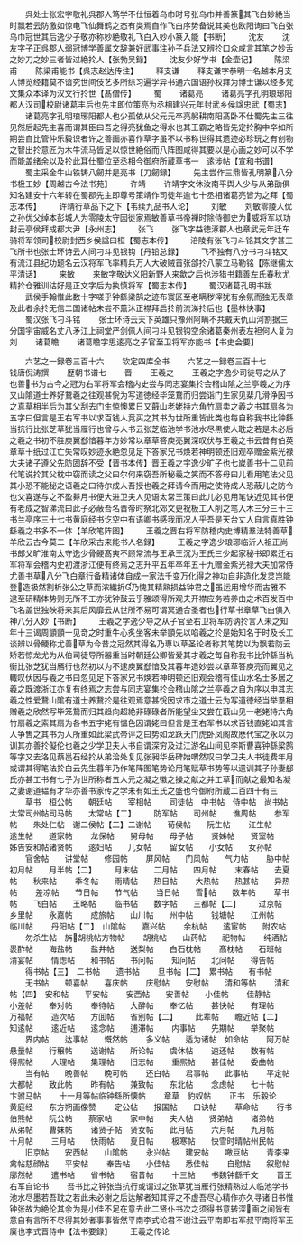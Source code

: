 <!-- { "loadSidebar": true } -->
　　呉处士张宏字敬礼呉郡人笃学不仕恒着乌巾时号张乌巾并善篆其飞白妙絶当时飘若云防激如惊电飞仙舞鹤之态有类焉自作飞白序势备说其美也欧阳询曰飞白张乌巾冠世其后逸少子敬亦称妙絶敬礼飞白入妙小篆入能【书断】
　　沈友
　　沈友字子正呉郡人弱冠博学善属文辞兼好武事注孙子兵法又辨扵口众咸言其笔之妙舌之妙刀之妙三者皆过絶扵人【张勃吴録】
　　沈友少好学书【金壶记】
　　陈梁甫
　　陈梁甫能书【呉志赵达传注】
　　释支谦
　　释支谦字恭明一名越本月支人博览经籍莫不谙究世间伎艺多所综习遍学异书通六国语孙权拜为博士谦以经多梵文集众本译为汉文行扵世【髙僧传】
　　蜀
　　诸葛亮
　　诸葛亮字孔明琅琊阳都人汉司校尉诸葛丰后也先主即位策亮为丞相建兴元年封武乡侯諡忠武【蜀志】
　　诸葛亮字孔明琅琊阳都人也少孤依从父元元卒亮躬耕南阳髙卧不仕蜀先主三往见然后起先主喜而谓其臣曰吾之得亮犹鱼之得水也其王霸之略皆先定扵胸中卒如所期尝自比管仲乐毅识者许之善画亦喜作草字虽不以书称世得其遗迹必珍玩之有创物之智出扵意匠为木牛流马皆足以惊世絶俗而八阵图咸得其要以是心画之妙可以不学而能盖绪余以及扵此耳仕蜀位至丞相今御府所蔵草书一　逺涉帖【宣和书谱】
　　蜀主采金牛山铁铸八劒并是亮书【刀劒録】
　　先主尝作三鼎皆孔明篆八分书极工妙【周越古今法书苑】
　　许靖
　　许靖字文休汝南平舆人少与从弟劭俱知名建安十六年转在蜀郡先主即尊号策靖作司徒年逾七十丞相诸葛亮皆为之拜【蜀志本传】
　　许靖行草品下之下【韦续九品书人论】
　　刘敏
　　刘敏零陵人优之孙优父绰本彭城人为零陵太守因徙家焉敏善草书帝禅时除侍御史为威将军以功封云亭侯拜成都大尹【永州志】
　　张飞
　　张飞字益徳涿郡人也章武元年迁车骑将军领司校尉封西乡侯諡曰桓【蜀志本传】
　　涪陵有张飞刁斗铭其文字甚工飞所书也张士环诗云人间刁斗见银钩【丹铅总録】
　　飞不独有八分书刁斗铭又有流江县纪功题名云汉将军飞率精兵万人大破贼首张郃扵八蒙立马勒铭【陈继儒太平清话】
　　来敏
　　来敏字敬达义阳新野人来歙之后也渉猎书籍善左氏春秋尤精扵仓雅训诂好是正文字后为执慎将军【蜀志本传】
　　蜀汉诸葛孔明书跋
　　武侯手翰惟此数十字嗟乎钟繇梁鹄之迹布寰区至老瞒秽滓犹有余氛而独无表章及此者余扵无信二国诸帖未尝不薫沐正襟拜启扵前流涕扵后也【墨林快事】
　　蜀汉张飞刁斗铭
　　张士环诗云天下英雄只豫州阿瞒不共戴天仇山河割据三分国宇宙威名丈八矛江上祠堂严剑佩人间刁斗见银钩空余诸葛秦州表左袒何人复为刘
　　诸葛瞻
　　诸葛瞻字思逺亮之子官至卫将军亦能书【书史会要】

　　六艺之一録卷三百十六
　　钦定四库全书
　　六艺之一録卷三百十七　　　钱唐倪涛撰
　　歴朝书谱七
　　晋
　　王羲之
　　王羲之字逸少司徒导之从子也善书为古今之冠为右军将军会稽内史尝与同志宴集扵会稽山隂之兰亭羲之为序又山隂道士养好鵞羲之往观甚恱为写道徳经毕笼鵞而归尝诣门生家见棐几滑浄因书之真草相半后为其父刮去门生惊懊累日又蕺山老姥持六角竹扇卖之羲之书其扇各为五字曰但言是王右军书以求百钱人竞买之其书为世所重皆此类也每自称我书比钟繇当抗行比张芝草犹当雁行也曾与人书云张芝临池学书池水尽黒使人耽之若是未必后之羲之书初不胜庾翼郄愔暮年方妙常以章草答庾亮翼深叹伏与王羲之书云昔有伯英章草十纸过江亡失常叹妙迹永絶忽见足下答家兄书焕若神明顿还旧观卒赠金紫光禄大夫诸子遵父先防固辞不受【晋书本传】晋王羲之字逸少旷子也七嵗善书十二见前代笔说扵其父枕中窃而读之父曰尔何来窃吾所秘羲之笑而不答母曰儿看用笔法父见其小恐不能秘之语羲之曰待尔成人吾授也羲之拜请今而用之使待成人恐蔽儿之防令也父喜遂与之不盈朞月书便大进卫夫人见语太常王策曰此儿必见用笔诀近见其书便有老成之智涕流曰此子必蔽吾名晋帝时祭北郊文更祝板工人削之笔入木三分三十三书兰亭序三十七书黄庭经书讫空中有语卿书感我而况人乎吾是天台丈人自言真胜钟繇羲之书多不一体【羊欣笔阵图】
　　王羲之晋右将军防稽内史博精羣法特善草羊欣云古今莫二【羊欣采古来能书人名録】
　　王羲之字逸少琅琊临沂人祖正尚书郎父旷淮南太守逸少骨鲠髙爽不顾常流与王承王沉为王氏三少起家秘书即累迁右军将军会稽内史初渡浙江便有终焉之志升平五年卒年五十九赠金紫光禄大夫加常侍尤善书草八分飞白章行备精诸体自成一家法千变万化得之神功自非造化发灵岂能登造极然割析张公之草而浓纎折乃愧其精熟损益钟君之虽运用增华而古雅不逮至研精体势则无所不工亦犹钟鼔云乎雅颂得所观夫开襟应务若养由之术百发百中飞名盖世独映将来其后风靡云从世所不易可谓冥通合圣者也行草书章草飞白俱入神八分入妙【书断】
　　王羲之字逸少导之从子官至右卫将军防讷扵言人未之知年十三谒周顗顗一见竒之时重牛心炙坐客未举顗先以啗羲之扵是始知名于时及长工谈辨以骨鲠称尤善草为今昔之冠然其得名乃専以草圣论者称其笔势以为飘若防云矫若惊龙尤为从伯司徒导所器重当时朝廷公卿皆爱其才羲之每自称我书比钟繇当杭衡比张芝犹当鴈行也然初以为不逮庾翼郄愔及其暮年造妙尝以章草答庾亮而翼见之輙叹伏因与羲之书曰忽见足下答家兄书焕若神明顿还旧观会稽有佳山水名士多居之羲之既渡浙江亦复有终焉之志尝与同志宴集扵会稽山隂之兰亭羲之自为序以申其志羲之性爱鵞山隂有道士养鵞扵是往观焉意甚恱因求市之道士云为写道徳经当举羣相赠羲之欣然写毕笼鵞而归其趋向超絶非碌碌者所能望尘又尝在蕺山见一老姥持六角竹扇羲之索其扇为各书五字姥有愠色因谓姥曰但言是王右军书以求百钱直姥如其言人争售之其书为人所重如此梁武帝评之曰势如龙跃天门虎卧凤阁故厯代宝之永以为训其亦善扵儗伦也羲之少学卫夫人书自谓深穷及过江游名山间见李斯曹喜钟繇梁鹄等字又去洛见蔡邕石经扵从弟洽处复见张昶华岳碑始喟然叹曰学卫夫人书徒费年月或谓其得笔法扵白云先生暮年乃作笔阵图笔势论用笔赋草书势等以遗训其子孙妻郄氏亦甚工书有七子为世所称者五人元之凝之徽之操之献之并工草而献之最知名凝之妻谢道韫有才华亦善书家传之学未有如王氏之盛也今御府所蔵二百四十有三
　　草书　桓公帖　　朝廷帖　　宰相帖
　　司徒帖　中书帖　侍中帖　尚书帖太常司州帖司马帖　　太常帖【二】
　　防军帖　　司州帖　　谯周帖
　　参军帖　　朱处仁帖　谢二侯帖【二】二谢帖　　荀侯帖　　阮生帖
　　江生帖　　逺生帖　　道家帖
　　龙保帖　　舅母帖　　母子帖
　　贤姊帖　　贤室帖　　姊告安和帖诸贤帖　　逺妇帖　　儿女帖
　　留女帖　　小女帖　　女孙帖
　　官舍帖　　讲堂帖　　修园帖
　　屏风帖　　门风帖　　气力帖
　　胁中帖　　初月帖　　月半帖【二】
　　月末帖　　二月帖　　四月帖
　　末春帖　　去夏帖　　秋来帖
　　季冬帖　　雨晴帖　　热日帖
　　大热帖　　热甚帖　　异热帖
　　差凉帖　　节日帖　　节气帖
　　当日帖　　雪帖　　数年帖
　　草书帖　　飞白帖　　王略帖
　　临书帖　　数字帖　　三都帖【二】
　　过京帖　　乡里帖　　永嘉帖
　　成旅帖　　山川帖　　州中帖
　　钱塘帖　　江州帖　　临川帖
　　丹阳帖【二】　山隂帖　　嘉兴帖
　　余杭帖　　逺宦帖　　附农帖
　　勿杀生帖　旃胡桃帖方物帖
　　胡桃帖　　山药帖　　祀物帖
　　纯酒帖　　褁酢帖　　海盐帖
　　盐井帖　　送梨帖　　白石枕帖
　　髙枕帖　　石班帖　　清宴帖
　　情虑帖　　和书帖　　书问帖
　　知问帖　　北问帖　　得告帖
　　得书帖【三】　二书帖　　遗书帖
　　旦书帖【二】　累书帖　　有书帖
　　无书帖　　顿喜帖　　喜庆帖
　　庆慰帖　　安慰帖　　清和等帖
　　清和帖【四】　安和帖　　平安帖
　　安西帖　　安善帖　　小佳帖
　　佳静帖　　小差帖　　奉对帖
　　奉待帖　　大醉帖　　奉忆帖
　　甚快帖　　有理帖　　万福帖
　　造次帖　　方囬帖　　省别帖【二】
　　此辈帖　　瞻近帖【二】　知逺帖
　　逺近帖　　逺念帖　　逋滞帖
　　内事帖　　先期帖　　举聚帖
　　界内帖　　达事帖　　慨然帖
　　多义帖　　适为诸帖　如命帖
　　阿万帖　　悬量帖　　行穣帖
　　送谢帖　　所论帖　　虞休帖
　　速还帖　　数有帖　　得熈帖
　　人理帖　　集理帖　　旧志帖
　　重熈帖　　甚佳帖　　委曲帖
　　当有帖　　晩善帖　　晩可帖
　　还白帖　　君事帖　　此事帖
　　平定帖　　大都帖　　致此帖
　　昨有帖　　兼致帖　　东北帖
　　念虑帖　　七十帖　　卞驸马帖
　　十一月等帖临钟繇所懐帖
　　章草　豹奴帖
　　正书　乐毅论　　黄庭经　　东方朔画像赞
　　定公帖　　报国帖　　口诀帖
　　草命帖
　　行书　伯熊帖　　阮公帖　　蔡家帖
　　家中帖　　夫人帖　　贤弟帖
　　诸弟帖　　从弟帖　　曹妺帖
　　诸贤子帖　贤女帖　　此月帖
　　六月帖　　九月帖　　十月帖
　　三月帖　　快雨帖　　夏日帖
　　极寒帖　　快雪时晴帖州民帖
　　旧京帖　　安西帖　　山隂帖
　　永兴帖　　建安帖　　噉豆帖
　　青李来禽帖慈顔帖　　平安帖
　　奉告帖　　小佳帖　　悉佳帖
　　自慰帖　　叙慰帖　　廓然帖
　　遣书帖　　省书帖　　宿昔帖
　　十三帖　　书魏钟繇千文
　　晋王右军自论书
　　吾书比之钟张当抗行或谓过之张草犹当雁行张精熟过人临池学书池水尽墨若吾耽之若此未必谢之后达解者知其评之不虚吾尽心精作亦久寻诸旧书惟钟张故为絶伦其余为是小佳不足在意去此二贤仆书次之须得书意转深画之间皆有意自有言所不尽得其妙者事事皆然平南李式论君不谢注云平南即右军叔平南将军王廙也李式晋侍中【法书要録】
　　王羲之传论
